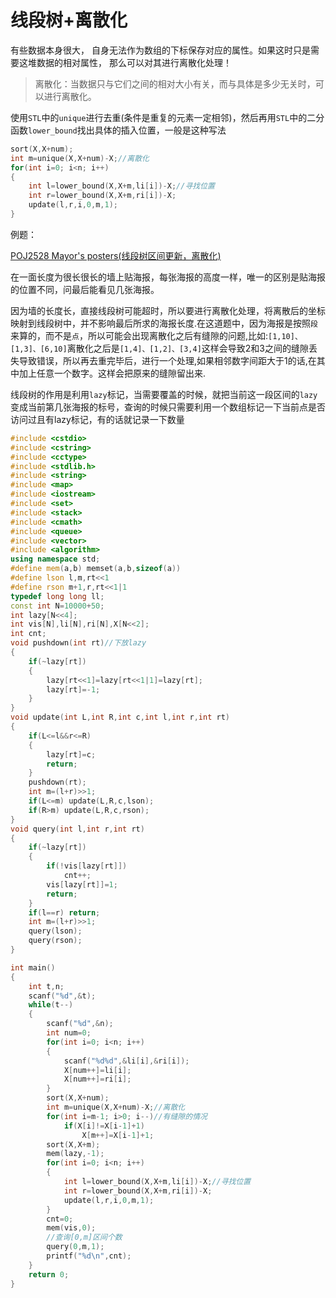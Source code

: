 # 线段树+离散化

有些数据本身很大， 自身无法作为数组的下标保存对应的属性。如果这时只是需要这堆数据的相对属性， 那么可以对其进行离散化处理！

>   离散化：当数据只与它们之间的相对大小有关，而与具体是多少无关时，可以进行离散化。

使用`STL`中的`unique`进行去重(条件是重复的元素一定相邻)，然后再用`STL`中的二分函数`lower_bound`找出具体的插入位置，一般是这种写法

```cpp
sort(X,X+num);
int m=unique(X,X+num)-X;//离散化
for(int i=0; i<n; i++)
{
    int l=lower_bound(X,X+m,li[i])-X;//寻找位置
    int r=lower_bound(X,X+m,ri[i])-X;
    update(l,r,i,0,m,1);
}
```

例题：

[POJ2528 Mayor's posters(线段树区间更新，离散化)](http://blog.csdn.net/riba2534/article/details/76696666)

在一面长度为很长很长的墙上贴海报，每张海报的高度一样，唯一的区别是贴海报的位置不同，问最后能看见几张海报。

因为墙的长度长，直接线段树可能超时，所以要进行离散化处理，将离散后的坐标映射到线段树中，并不影响最后所求的海报长度.在这道题中，因为海报是按照`段`来算的，而不是`点`，所以可能会出现离散化之后有缝隙的问题,比如:`[1,10]、[1,3]、[6,10]`离散化之后是`[1,4]、[1,2]、[3,4]`这样会导致2和3之间的缝隙丢失导致错误，所以再去重完毕后，进行一个处理,如果相邻数字间距大于1的话,在其中加上任意一个数字。这样会把原来的缝隙留出来.

线段树的作用是利用`lazy`标记，当需要覆盖的时候，就把当前这一段区间的`lazy`变成当前第几张海报的标号，查询的时候只需要利用一个数组标记一下当前点是否访问过且有lazy标记，有的话就记录一下数量

```cpp
#include <cstdio>
#include <cstring>
#include <cctype>
#include <stdlib.h>
#include <string>
#include <map>
#include <iostream>
#include <set>
#include <stack>
#include <cmath>
#include <queue>
#include <vector>
#include <algorithm>
using namespace std;
#define mem(a,b) memset(a,b,sizeof(a))
#define lson l,m,rt<<1
#define rson m+1,r,rt<<1|1
typedef long long ll;
const int N=10000+50;
int lazy[N<<4];
int vis[N],li[N],ri[N],X[N<<2];
int cnt;
void pushdown(int rt)//下放lazy
{
    if(~lazy[rt])
    {
        lazy[rt<<1]=lazy[rt<<1|1]=lazy[rt];
        lazy[rt]=-1;
    }
}
void update(int L,int R,int c,int l,int r,int rt)
{
    if(L<=l&&r<=R)
    {
        lazy[rt]=c;
        return;
    }
    pushdown(rt);
    int m=(l+r)>>1;
    if(L<=m) update(L,R,c,lson);
    if(R>m) update(L,R,c,rson);
}
void query(int l,int r,int rt)
{
    if(~lazy[rt])
    {
        if(!vis[lazy[rt]])
            cnt++;
        vis[lazy[rt]]=1;
        return;
    }
    if(l==r) return;
    int m=(l+r)>>1;
    query(lson);
    query(rson);
}

int main()
{
    int t,n;
    scanf("%d",&t);
    while(t--)
    {
        scanf("%d",&n);
        int num=0;
        for(int i=0; i<n; i++)
        {
            scanf("%d%d",&li[i],&ri[i]);
            X[num++]=li[i];
            X[num++]=ri[i];
        }
        sort(X,X+num);
        int m=unique(X,X+num)-X;//离散化
        for(int i=m-1; i>0; i--)//有缝隙的情况
            if(X[i]!=X[i-1]+1)
                X[m++]=X[i-1]+1;
        sort(X,X+m);
        mem(lazy,-1);
        for(int i=0; i<n; i++)
        {
            int l=lower_bound(X,X+m,li[i])-X;//寻找位置
            int r=lower_bound(X,X+m,ri[i])-X;
            update(l,r,i,0,m,1);
        }
        cnt=0;
        mem(vis,0);
        //查询[0,m]区间个数
        query(0,m,1);
        printf("%d\n",cnt);
    }
    return 0;
}

```



